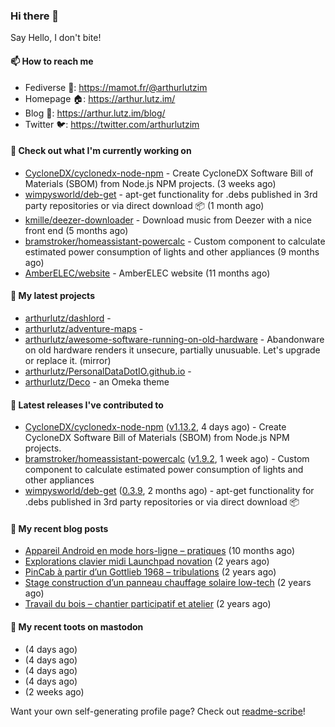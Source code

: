### Hi there 👋

Say Hello, I don't bite!

#### 📫 How to reach me

- Fediverse 🐘: https://mamot.fr/@arthurlutzim
- Homepage 🏠: https://arthur.lutz.im/
- Blog 📰: https://arthur.lutz.im/blog/
- Twitter 🐦: https://twitter.com/arthurlutzim

#### 👷 Check out what I'm currently working on

- [CycloneDX/cyclonedx-node-npm](https://github.com/CycloneDX/cyclonedx-node-npm) - Create CycloneDX Software Bill of Materials (SBOM) from Node.js NPM projects.  (3 weeks ago)
- [wimpysworld/deb-get](https://github.com/wimpysworld/deb-get) - apt-get functionality for .debs published in 3rd party repositories or via direct download 📦 (1 month ago)
- [kmille/deezer-downloader](https://github.com/kmille/deezer-downloader) - Download music from Deezer with a nice front end (5 months ago)
- [bramstroker/homeassistant-powercalc](https://github.com/bramstroker/homeassistant-powercalc) - Custom component to calculate estimated power consumption of lights and other appliances (9 months ago)
- [AmberELEC/website](https://github.com/AmberELEC/website) - AmberELEC website (11 months ago)

#### 🌱 My latest projects

- [arthurlutz/dashlord](https://github.com/arthurlutz/dashlord) - 
- [arthurlutz/adventure-maps](https://github.com/arthurlutz/adventure-maps) - 
- [arthurlutz/awesome-software-running-on-old-hardware](https://github.com/arthurlutz/awesome-software-running-on-old-hardware) - Abandonware on old hardware renders it unsecure, partially unusuable. Let&#39;s upgrade or replace it. (mirror)
- [arthurlutz/PersonalDataDotIO.github.io](https://github.com/arthurlutz/PersonalDataDotIO.github.io) - 
- [arthurlutz/Deco](https://github.com/arthurlutz/Deco) - an Omeka theme

#### 🔭 Latest releases I've contributed to

- [CycloneDX/cyclonedx-node-npm](https://github.com/CycloneDX/cyclonedx-node-npm) ([v1.13.2](https://github.com/CycloneDX/cyclonedx-node-npm/releases/tag/v1.13.2), 4 days ago) - Create CycloneDX Software Bill of Materials (SBOM) from Node.js NPM projects. 
- [bramstroker/homeassistant-powercalc](https://github.com/bramstroker/homeassistant-powercalc) ([v1.9.2](https://github.com/bramstroker/homeassistant-powercalc/releases/tag/v1.9.2), 1 week ago) - Custom component to calculate estimated power consumption of lights and other appliances
- [wimpysworld/deb-get](https://github.com/wimpysworld/deb-get) ([0.3.9](https://github.com/wimpysworld/deb-get/releases/tag/0.3.9), 2 months ago) - apt-get functionality for .debs published in 3rd party repositories or via direct download 📦

#### 📜 My recent blog posts

- [Appareil Android en mode hors-ligne – pratiques](https://arthur.lutz.im/blog/2022/10/17/appareil-android-en-mode-hors-ligne-pratiques/) (10 months ago)
- [Explorations clavier midi Launchpad novation](https://arthur.lutz.im/blog/2022/02/28/explorations-clavier-midi-launchpad-novation/) (2 years ago)
- [PinCab à partir d’un Gottlieb 1968 – tribulations](https://arthur.lutz.im/blog/2022/02/27/pincab-a-partir-dun-gottlieb-1968-tribulations/) (2 years ago)
- [Stage construction d’un panneau chauffage solaire low-tech](https://arthur.lutz.im/blog/2022/02/27/stage-construction-dun-panneau-chauffage-solaire-low-tech/) (2 years ago)
- [Travail du bois – chantier participatif et atelier](https://arthur.lutz.im/blog/2022/02/24/travail-du-bois-chantier-participatif-et-atelier/) (2 years ago)

#### 🐘 My recent toots on mastodon

- [](https://mamot.fr/@arthurlutzim/110967882481764699) (4 days ago)
- [](https://mamot.fr/@arthurlutzim/110967874463646139) (4 days ago)
- [](https://mamot.fr/@arthurlutzim/110967859121210815) (4 days ago)
- [](https://mamot.fr/@arthurlutzim/110967828695809164) (4 days ago)
- [](https://mamot.fr/@arthurlutzim/110910500703706430) (2 weeks ago)

Want your own self-generating profile page? Check out [readme-scribe](https://github.com/muesli/readme-scribe)!
